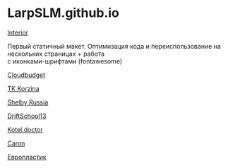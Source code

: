 # LarpSLM.github.io

<a href="https://larpslm.github.io/Interior/">Interior</a>
<p>Первый статичный макет. Оптимизация кода и переиспользование на нескольких страницах + работа<br>
  с иконками-шрифтами (fontawesome)</p>

<a href="https://larpslm.github.io/cloudbudget/">Cloudbudget</a>

<a href="https://larpslm.github.io/tk_korzina/">TK Korzina</a>

<a href="https://larpslm.github.io/Shelby_Russia/">Shelby Russia</a>

<a href="https://LarpSLM.github.io/driftschool13/">DriftSchool13</a>

<a href="https://larpslm.github.io/kotel.doctor/">Kotel.doctor</a>

<a href="https://larpslm.github.io/carontextile/">Caron</a>

<a href="https://larpslm.github.io/europlastik/">Европластик</a>
